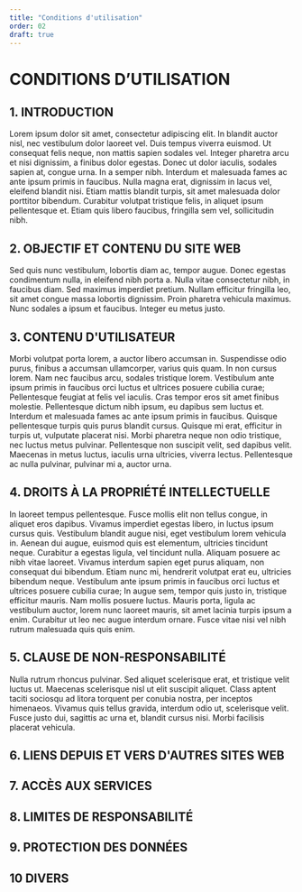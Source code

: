 ```yaml
---
title: "Conditions d'utilisation"
order: 02
draft: true
---
```


# CONDITIONS D’UTILISATION

## 1. INTRODUCTION

Lorem ipsum dolor sit amet, consectetur adipiscing elit. In blandit auctor nisl, nec vestibulum dolor laoreet vel. Duis tempus viverra euismod. Ut consequat felis neque, non mattis sapien sodales vel. Integer pharetra arcu et nisi dignissim, a finibus dolor egestas. Donec ut dolor iaculis, sodales sapien at, congue urna. In a semper nibh. Interdum et malesuada fames ac ante ipsum primis in faucibus. Nulla magna erat, dignissim in lacus vel, eleifend blandit nisi. Etiam mattis blandit turpis, sit amet malesuada dolor porttitor bibendum. Curabitur volutpat tristique felis, in aliquet ipsum pellentesque et. Etiam quis libero faucibus, fringilla sem vel, sollicitudin nibh.

## 2. OBJECTIF ET CONTENU DU SITE WEB

Sed quis nunc vestibulum, lobortis diam ac, tempor augue. Donec egestas condimentum nulla, in eleifend nibh porta a. Nulla vitae consectetur nibh, in faucibus diam. Sed maximus imperdiet pretium. Nullam efficitur fringilla leo, sit amet congue massa lobortis dignissim. Proin pharetra vehicula maximus. Nunc sodales a ipsum et faucibus. Integer eu metus justo.

## 3. CONTENU D'UTILISATEUR

Morbi volutpat porta lorem, a auctor libero accumsan in. Suspendisse odio purus, finibus a accumsan ullamcorper, varius quis quam. In non cursus lorem. Nam nec faucibus arcu, sodales tristique lorem. Vestibulum ante ipsum primis in faucibus orci luctus et ultrices posuere cubilia curae; Pellentesque feugiat at felis vel iaculis. Cras tempor eros sit amet finibus molestie. Pellentesque dictum nibh ipsum, eu dapibus sem luctus et. Interdum et malesuada fames ac ante ipsum primis in faucibus. Quisque pellentesque turpis quis purus blandit cursus. Quisque mi erat, efficitur in turpis ut, vulputate placerat nisi. Morbi pharetra neque non odio tristique, nec luctus metus pulvinar. Pellentesque non suscipit velit, sed dapibus velit. Maecenas in metus luctus, iaculis urna ultricies, viverra lectus. Pellentesque ac nulla pulvinar, pulvinar mi a, auctor urna.

## 4. DROITS À LA PROPRIÉTÉ INTELLECTUELLE

In laoreet tempus pellentesque. Fusce mollis elit non tellus congue, in aliquet eros dapibus. Vivamus imperdiet egestas libero, in luctus ipsum cursus quis. Vestibulum blandit augue nisi, eget vestibulum lorem vehicula in. Aenean dui augue, euismod quis est elementum, ultricies tincidunt neque. Curabitur a egestas ligula, vel tincidunt nulla. Aliquam posuere ac nibh vitae laoreet. Vivamus interdum sapien eget purus aliquam, non consequat dui bibendum. Etiam nunc mi, hendrerit volutpat erat eu, ultricies bibendum neque. Vestibulum ante ipsum primis in faucibus orci luctus et ultrices posuere cubilia curae; In augue sem, tempor quis justo in, tristique efficitur mauris. Nam mollis posuere luctus. Mauris porta, ligula ac vestibulum auctor, lorem nunc laoreet mauris, sit amet lacinia turpis ipsum a enim. Curabitur ut leo nec augue interdum ornare. Fusce vitae nisi vel nibh rutrum malesuada quis quis enim.

## 5. CLAUSE DE NON-RESPONSABILITÉ

Nulla rutrum rhoncus pulvinar. Sed aliquet scelerisque erat, et tristique velit luctus ut. Maecenas scelerisque nisl ut elit suscipit aliquet. Class aptent taciti sociosqu ad litora torquent per conubia nostra, per inceptos himenaeos. Vivamus quis tellus gravida, interdum odio ut, scelerisque velit. Fusce justo dui, sagittis ac urna et, blandit cursus nisi. Morbi facilisis placerat vehicula.

## 6. LIENS DEPUIS ET VERS D'AUTRES SITES WEB

## 7. ACCÈS AUX SERVICES

## 8. LIMITES DE RESPONSABILITÉ

## 9. PROTECTION DES DONNÉES

## 10 DIVERS

